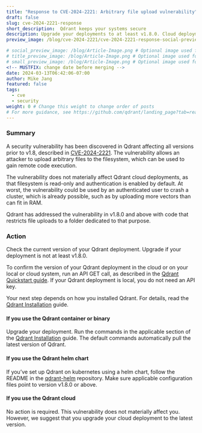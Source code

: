 ```yaml
---
title: "Response to CVE-2024-2221: Arbitrary file upload vulnerability"
draft: false
slug: cve-2024-2221-response
short_description:  Qdrant keeps your systems secure
description: Upgrade your deployments to at least v1.8.0. Cloud deployments not materially affected.
preview_image: /blog/cve-2024-2221/cve-2024-2221-response-social-preview.png

# social_preview_image: /blog/Article-Image.png # Optional image used for link previews
# title_preview_image: /blog/Article-Image.png # Optional image used for blog post title
# small_preview_image: /blog/Article-Image.png # Optional image used for small preview in the list of blog posts
<!-- MUSTFIX: change date before merging -->
date: 2024-03-13T06:42:06-07:00
author: Mike Jang
featured: false
tags:
  - cve
  - security
weight: 0 # Change this weight to change order of posts
# For more guidance, see https://github.com/qdrant/landing_page?tab=readme-ov-file#blog
---
```


### Summary

A security vulnerability has been discovered in Qdrant affecting all versions
prior to v1.8, described in [CVE-2024-2221](https://cve.mitre.org/cgi-bin/cvename.cgi?name=CVE-2024-2221).
The vulnerability allows an attacker to upload arbitrary files to the
filesystem, which can be used to gain remote code execution.

The vulnerability does not materially affect Qdrant cloud deployments, as that
filesystem is read-only and authentication is enabled by default. At worst,
the vulnerability could be used by an authenticated user to crash a cluster,
which is already possible, such as by uploading more vectors than can fit in RAM.

Qdrant has addressed the vulnerability in v1.8.0 and above with code that
restricts file uploads to a folder dedicated to that purpose.

### Action

Check the current version of your Qdrant deployment. Upgrade if your deployment
is not at least v1.8.0. 

To confirm the version of your Qdrant deployment in the cloud or on your local
or cloud system, run an API GET call, as described in the [Qdrant Quickstart
guide](https://qdrant.tech/documentation/cloud/quickstart-cloud/#step-2-test-cluster-access).
If your Qdrant deployment is local, you do not need an API key.

Your next step depends on how you installed Qdrant. For details, read the
[Qdrant Installation](https://qdrant.tech/documentation/guides/installation/)
guide.

#### If you use the Qdrant container or binary

Upgrade your deployment. Run the commands in the applicable section of the 
[Qdrant Installation](https://qdrant.tech/documentation/guides/installation/)
guide. The default commands automatically pull the latest version of Qdrant.

#### If you use the Qdrant helm chart

If you’ve set up Qdrant on kubernetes using a helm chart, follow the README in
the [qdrant-helm](https://github.com/qdrant/qdrant-helm/tree/main?tab=readme-ov-file#upgrading) repository.
Make sure applicable configuration files point to version v1.8.0 or above.

#### If you use the Qdrant cloud 

No action is required. This vulnerability does not materially affect you. However, we suggest that you upgrade your cloud deployment to the latest version.
